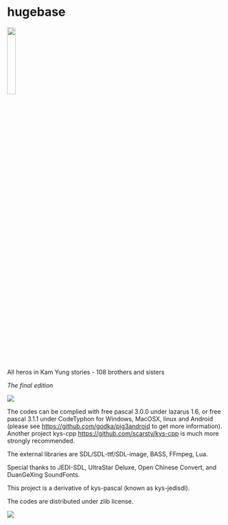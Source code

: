 # hugebase
<img src='https://raw.githubusercontent.com/scarsty/kys-more/master/mods/hugebase/logo.png' width='20%'/>

All heros in Kam Yung stories - 108 brothers and sisters

*The final edition*

<img src='https://raw.githubusercontent.com/scarsty/kys-more/master/mods/hugebase/13.png'/>

The codes can be complied with free pascal 3.0.0 under lazarus 1.6, or free pascal 3.1.1 under CodeTyphon for Windows, MacOSX, linux and Android (please see <https://github.com/godka/pig3android> to get more information). 
Another project kys-cpp <https://github.com/scarsty/kys-cpp> is much more strongly recommended.

The external libraries are SDL/SDL-ttf/SDL-image, BASS, FFmpeg, Lua.

Special thanks to JEDI-SDL, UltraStar Deluxe, Open Chinese Convert, and DuanGeXing SoundFonts.

This project is a derivative of kys-pascal (known as kys-jedisdl).

The codes are distributed under zlib license.

<img src='https://raw.githubusercontent.com/scarsty//kys-more/master/mods/hugebase/12.jpg'/>
